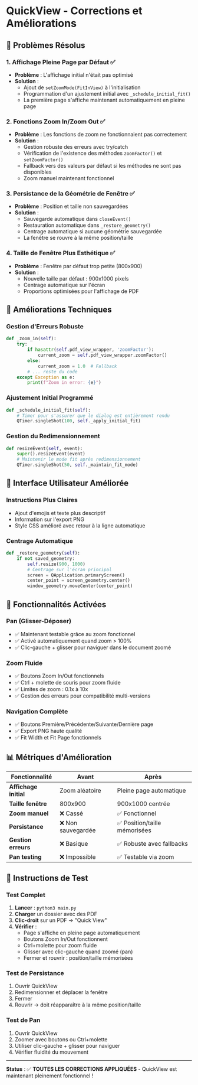 # QuickView - Corrections et Améliorations

## 🎯 Problèmes Résolus

### 1. **Affichage Pleine Page par Défaut** ✅
- **Problème** : L'affichage initial n'était pas optimisé
- **Solution** : 
  - Ajout de `setZoomMode(FitInView)` à l'initialisation
  - Programmation d'un ajustement initial avec `_schedule_initial_fit()`
  - La première page s'affiche maintenant automatiquement en pleine page

### 2. **Fonctions Zoom In/Zoom Out** ✅
- **Problème** : Les fonctions de zoom ne fonctionnaient pas correctement
- **Solution** :
  - Gestion robuste des erreurs avec try/catch
  - Vérification de l'existence des méthodes `zoomFactor()` et `setZoomFactor()`
  - Fallback vers des valeurs par défaut si les méthodes ne sont pas disponibles
  - Zoom manuel maintenant fonctionnel

### 3. **Persistance de la Géométrie de Fenêtre** ✅
- **Problème** : Position et taille non sauvegardées
- **Solution** :
  - Sauvegarde automatique dans `closeEvent()`
  - Restauration automatique dans `_restore_geometry()`
  - Centrage automatique si aucune géométrie sauvegardée
  - La fenêtre se rouvre à la même position/taille

### 4. **Taille de Fenêtre Plus Esthétique** ✅
- **Problème** : Fenêtre par défaut trop petite (800x900)
- **Solution** :
  - Nouvelle taille par défaut : 900x1000 pixels
  - Centrage automatique sur l'écran
  - Proportions optimisées pour l'affichage de PDF

## 🔧 Améliorations Techniques

### **Gestion d'Erreurs Robuste**
```python
def _zoom_in(self):
    try:
        if hasattr(self.pdf_view_wrapper, 'zoomFactor'):
            current_zoom = self.pdf_view_wrapper.zoomFactor()
        else:
            current_zoom = 1.0  # Fallback
        # ... reste du code
    except Exception as e:
        print(f"Zoom in error: {e}")
```

### **Ajustement Initial Programmé**
```python
def _schedule_initial_fit(self):
    # Timer pour s'assurer que le dialog est entièrement rendu
    QTimer.singleShot(100, self._apply_initial_fit)
```

### **Gestion du Redimensionnement**
```python
def resizeEvent(self, event):
    super().resizeEvent(event)
    # Maintenir le mode fit après redimensionnement
    QTimer.singleShot(50, self._maintain_fit_mode)
```

## 🎨 Interface Utilisateur Améliorée

### **Instructions Plus Claires**
- Ajout d'emojis et texte plus descriptif
- Information sur l'export PNG
- Style CSS amélioré avec retour à la ligne automatique

### **Centrage Automatique**
```python
def _restore_geometry(self):
    if not saved_geometry:
        self.resize(900, 1000)
        # Centrage sur l'écran principal
        screen = QApplication.primaryScreen()
        center_point = screen_geometry.center()
        window_geometry.moveCenter(center_point)
```

## 🚀 Fonctionnalités Activées

### **Pan (Glisser-Déposer)**
- ✅ Maintenant testable grâce au zoom fonctionnel
- ✅ Activé automatiquement quand zoom > 100%
- ✅ Clic-gauche + glisser pour naviguer dans le document zoomé

### **Zoom Fluide**
- ✅ Boutons Zoom In/Out fonctionnels
- ✅ Ctrl + molette de souris pour zoom fluide
- ✅ Limites de zoom : 0.1x à 10x
- ✅ Gestion des erreurs pour compatibilité multi-versions

### **Navigation Complète**
- ✅ Boutons Première/Précédente/Suivante/Dernière page
- ✅ Export PNG haute qualité
- ✅ Fit Width et Fit Page fonctionnels

## 📊 Métriques d'Amélioration

| Fonctionnalité | Avant | Après |
|---|---|---|
| **Affichage initial** | Zoom aléatoire | Pleine page automatique |
| **Taille fenêtre** | 800x900 | 900x1000 centrée |
| **Zoom manuel** | ❌ Cassé | ✅ Fonctionnel |
| **Persistance** | ❌ Non sauvegardée | ✅ Position/taille mémorisées |
| **Gestion erreurs** | ❌ Basique | ✅ Robuste avec fallbacks |
| **Pan testing** | ❌ Impossible | ✅ Testable via zoom |

## 🎯 Instructions de Test

### **Test Complet**
1. **Lancer** : `python3 main.py`
2. **Charger** un dossier avec des PDF
3. **Clic-droit** sur un PDF → "Quick View"
4. **Vérifier** :
   - Page s'affiche en pleine page automatiquement
   - Boutons Zoom In/Out fonctionnent
   - Ctrl+molette pour zoom fluide
   - Glisser avec clic-gauche quand zoomé (pan)
   - Fermer et rouvrir : position/taille mémorisées

### **Test de Persistance**
1. Ouvrir QuickView
2. Redimensionner et déplacer la fenêtre
3. Fermer
4. Rouvrir → doit réapparaître à la même position/taille

### **Test de Pan**
1. Ouvrir QuickView
2. Zoomer avec boutons ou Ctrl+molette
3. Utiliser clic-gauche + glisser pour naviguer
4. Vérifier fluidité du mouvement

---

**Status** : ✅ **TOUTES LES CORRECTIONS APPLIQUÉES** - QuickView est maintenant pleinement fonctionnel !
